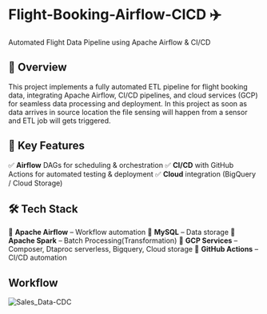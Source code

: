 # Flight-Booking-Airflow-CICD ✈️
Automated Flight Data Pipeline using Apache Airflow & CI/CD
## 📌 Overview
This project implements a fully automated ETL pipeline for flight booking data, integrating Apache Airflow, CI/CD pipelines, and cloud services (GCP) for seamless data processing and deployment. In this project as soon as data arrives in source location the file sensing will happen from a sensor and ETL job will gets triggered.
## 🚀 Key Features
✅ **Airflow** DAGs for scheduling & orchestration
✅ **CI/CD** with GitHub Actions for automated testing & deployment
✅ **Cloud** integration (BigQuery / Cloud Storage)
## 🛠️ Tech Stack
🔹 **Apache Airflow** – Workflow automation
🔹 **MySQL** – Data storage
🔹 **Apache Spark** – Batch Processing(Transformation)
🔹 **GCP Services** – Composer, Dtaproc serverless, Bigquery, Cloud storage
🔹 **GitHub Actions** – CI/CD automation
## Workflow
![Sales_Data-CDC](https://github.com/user-attachments/assets/a0bdef37-f099-46de-ac1f-66bde10667b7)
